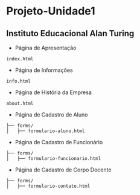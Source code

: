 # Projeto-Unidade1

## Instituto Educacional Alan Turing

- Página de Apresentação
```
index.html
```

- Página de Informações
```
info.html
```

- Página de História da Empresa
```
about.html
```

- Página de Cadastro de Aluno
```
├── forms/
│   ├── formulario-aluno.html
```

- Página de Cadastro de Funcionário
```
├── forms/
│   ├── formulario-funcionario.html
```

- Página de Cadastro de Corpo Docente
```
├── forms/
│   ├── formulario-contato.html
```
